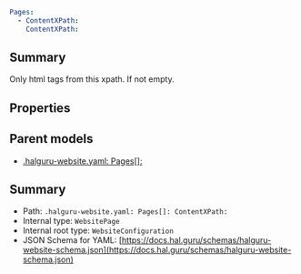 <!--
title: ContentXPath
version: DEBUG
generated: true
date: 2025-04-06
node: This file is generated by the command-line program: `halguru manual --generate-docs`
-->


```yaml
Pages:
  - ContentXPath:
    ContentXPath:
```

## Summary

Only html tags from this xpath. If not empty.

## Properties


## Parent models

* [.halguru-website.yaml: Pages[]:]((website)-pages-list.md)
## Summary

* Path: `.halguru-website.yaml: Pages[]: ContentXPath:`
* Internal type: `WebsitePage`
* Internal root type: `WebsiteConfiguration`
* JSON Schema for YAML: [https://docs.hal.guru/schemas/halguru-website-schema.json](https://docs.hal.guru/schemas/halguru-website-schema.json)
